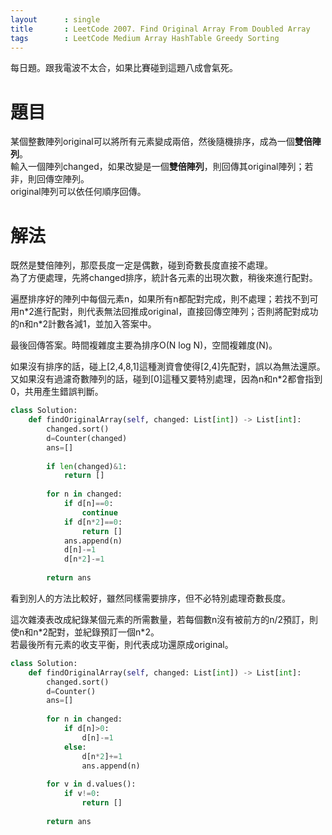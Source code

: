 ```yaml
--- 
layout      : single
title       : LeetCode 2007. Find Original Array From Doubled Array
tags        : LeetCode Medium Array HashTable Greedy Sorting
---
```

每日題。跟我電波不太合，如果比賽碰到這題八成會氣死。  

# 題目
某個整數陣列original可以將所有元素變成兩倍，然後隨機排序，成為一個**雙倍陣列**。  
輸入一個陣列changed，如果改變是一個**雙倍陣列**，則回傳其original陣列；若非，則回傳空陣列。  
original陣列可以依任何順序回傳。  

# 解法
既然是雙倍陣列，那麼長度一定是偶數，碰到奇數長度直接不處理。  
為了方便處理，先將changed排序，統計各元素的出現次數，稍後來進行配對。  

遍歷排序好的陣列中每個元素n，如果所有n都配對完成，則不處理；若找不到可用n\*2進行配對，則代表無法回推成original，直接回傳空陣列；否則將配對成功的n和n\*2計數各減1，並加入答案中。  

最後回傳答案。時間複雜度主要為排序O(N log N)，空間複雜度(N)。  

如果沒有排序的話，碰上[2,4,8,1]這種測資會使得[2,4]先配對，誤以為無法還原。  
又如果沒有過濾奇數陣列的話，碰到[0]這種又要特別處理，因為n和n\*2都會指到0，共用產生錯誤判斷。  

```python
class Solution:
    def findOriginalArray(self, changed: List[int]) -> List[int]:
        changed.sort()
        d=Counter(changed)
        ans=[]
        
        if len(changed)&1:
            return []
        
        for n in changed:
            if d[n]==0:
                continue
            if d[n*2]==0:
                return []
            ans.append(n)
            d[n]-=1
            d[n*2]-=1     
            
        return ans
```

看到別人的方法比較好，雖然同樣需要排序，但不必特別處理奇數長度。  

這次雜湊表改成紀錄某個元素的所需數量，若每個數n沒有被前方的n/2預訂，則使n和n\*2配對，並紀錄預訂一個n\*2。  
若最後所有元素的收支平衡，則代表成功還原成original。  

```python
class Solution:
    def findOriginalArray(self, changed: List[int]) -> List[int]:
        changed.sort()
        d=Counter()
        ans=[]
        
        for n in changed:
            if d[n]>0:
                d[n]-=1
            else:
                d[n*2]+=1
                ans.append(n)
            
        for v in d.values():
            if v!=0:
                return []
            
        return ans
```        
        